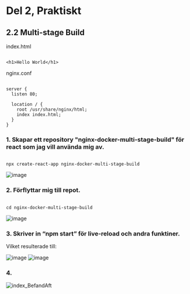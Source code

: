 # Del 2, Praktiskt

## 2.2 Multi-stage Build

index.html

```

<h1>Hello World</h1>

```

nginx.conf

```

server {
  listen 80;
  
  location / {
    root /usr/share/nginx/html;
    index index.html;
  }
}

```

### 1. Skapar ett repository "nginx-docker-multi-stage-build" för react som jag vill använda mig av. 

```

npx create-react-app nginx-docker-multi-stage-build

```

![image](https://user-images.githubusercontent.com/42642927/140572995-c1112634-1676-4b2a-87b2-c4037726055b.png)

### 2. Förflyttar mig till repot.
```

cd nginx-docker-multi-stage-build

```

![image](https://user-images.githubusercontent.com/42642927/140573694-779034f6-e97c-43a6-bb4a-a36734dfa59c.png)

### 3. Skriver in “npm start” för live-reload och andra funktiner.

Vilket resulterade till:

![image](https://user-images.githubusercontent.com/42642927/140574678-77897d77-7c94-4c3f-9229-76765df7a504.png)
![image](https://user-images.githubusercontent.com/42642927/140574642-fcea44f6-d442-48bd-bcda-e4e1c81c611e.png)

### 4.

![index_BefandAft](https://user-images.githubusercontent.com/42642927/140577041-711dde4b-1907-4af1-8415-7d4fd98192ae.png)
